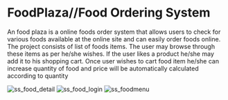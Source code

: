 # FoodPlaza//Food Ordering System
An  food plaza is a online foods order system that allows users to check for various foods available at the online site and can easily order foods online. 
The project consists of list of foods items. 
The user may browse through these items as per he/she wishes. If the user likes a product he/she may add it to his shopping cart.
Once user wishes to cart food item he/she can increase quantity of food and price will be automatically calculated according to quantity

![ss_food_detail](https://user-images.githubusercontent.com/87674750/128327960-9e58f57e-56e5-471a-8d82-7e1894e6dd18.jpg)
![ss_food_login](https://user-images.githubusercontent.com/87674750/128327966-bde6a98b-54a2-4da6-8adc-9ea5158a7b87.jpg)
![ss_foodmenu](https://user-images.githubusercontent.com/87674750/128327977-14fb5751-4dfc-460c-824a-f48ca3bcbd5c.jpg)
